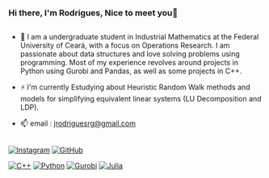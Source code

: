 ### Hi there, I'm Rodrigues, Nice to meet you👋



##

- 🔭 I am a undergraduate student in Industrial Mathematics at the Federal University of Ceará, with a focus on Operations Research. I am passionate about data structures and love solving problems using programming. Most of my experience revolves around projects in Python using Gurobi and Pandas, as well as some projects in C++.  

- ⚡ I'm currently Estudying about Heuristic Random Walk methods and models for simplifying equivalent linear systems (LU Decomposition and LDP).

- 📫 email : jrodriguesrg@gmail.com 

##

[![Instagram](https://img.shields.io/badge/-Instagram-E4405F?style=flat-square&logo=instagram&logoColor=white)](https://www.instagram.com/seu_usuario/)
[![GitHub](https://img.shields.io/badge/-GitHub-181717?style=flat-square&logo=github&logoColor=white)](https://github.com/jrodriguesrg)

[![C++](https://img.shields.io/badge/-C++-00599C?style=flat-square&logo=c%2B%2B&logoColor=white)]()
[![Python](https://img.shields.io/badge/-Python-3776AB?style=flat-square&logo=python&logoColor=white)]()
[![Gurobi](https://img.shields.io/badge/-Gurobi-56AA3A?style=flat-square&logo=gurobi&logoColor=white)]()
[![Julia](https://img.shields.io/badge/-Julia-9558B2?style=flat-square&logo=julia&logoColor=white)]()
